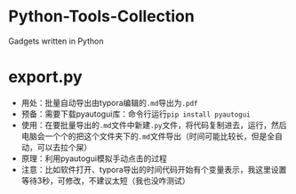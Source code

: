 # Python-Tools-Collection
Gadgets written in Python

# export.py
+ 用处：批量自动导出由typora编辑的`.md`导出为`.pdf`
+ 预备：需要下载pyautogui库：命令行运行`pip install pyautogui`
+ 使用：在要批量导出的`.md`文件中新建`.py`文件，将代码复制进去，运行，然后电脑会一个个的把这个文件夹下的`.md`文件导出（时间可能比较长，但是全自动，可以去拉个屎）
+ 原理：利用pyautogui模拟手动点击的过程
+ 注意：比如软件打开、typora导出的时间代码开始有个变量表示，我这里设置等待3秒，可修改，不建议太短（我也没咋测试）
